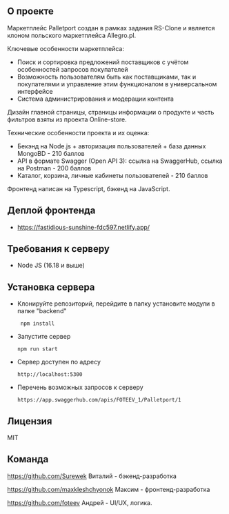 
## [](https://github.com/maxkleshchyonok/pallet-port#about-marketplace) О проекте

Маркетплейс Palletport создан в рамках задания RS-Clone и является клоном польского маркетплейса Allegro.pl. 

Ключевые особенности маркетплейса:
-   Поиск и сортировка предложений поставщиков с учётом особенностей запросов покупателей 
-   Возможность пользователям быть как поставщиками, так и покупателями и управление этим функционалом в универсальном интерфейсе 
-   Система администрирования и модерации контента

Дизайн главной страницы, страницы информации о продукте и часть фильтров взяты из проекта [](https://github.com/maxkleshchyonok/online-store)Online-store. 

Технические особенности проекта и их оценка:

-   Бекэнд на Node.js + авторизация пользователей + база данных MongoBD - 210 баллов
-   API в формате Swagger (Open API 3): [](https://app.swaggerhub.com/apis/FOTEEV_1/1234/1)ссылка на SwaggerHub, ссылка на Postman - 200 баллов
-  Каталог, корзина, личные кабинеты пользователей - 210 баллов

Фронтенд написан на Typescript, бэкенд на JavaScript.

## [](https://fastidious-sunshine-fdc597.netlify.app/)Деплой фронтенда

-  https://fastidious-sunshine-fdc597.netlify.app/


## [](https://github.com/maxkleshchyonok/pallet-port#server-requirements)Требования к серверу

-   Node JS (16.18 и выше)


## [](https://github.com/maxkleshchyonok/pallet-port#server-installation)Установка сервера

-   Клонируйте репозиторий, перейдите в папку  установите модули в папке "backend"
  
    ```
     npm install
    ```
    
-   Запустите сервер
    
    ```
    npm run start
    ```
    
-   Сервер доступен по адресу 
    
    ```
    http://localhost:5300
    ```
    
-   Перечень возможных запросов к серверу
    
    ```
    https://app.swaggerhub.com/apis/FOTEEV_1/Palletport/1
    ```

## []()Лицензия

[](https://ru.wikipedia.org/wiki/%D0%9B%D0%B8%D1%86%D0%B5%D0%BD%D0%B7%D0%B8%D1%8F_MIT)MIT

## Команда

https://github.com/Surewek Виталий - бэкенд-разработка

https://github.com/maxkleshchyonok Максим - фронтенд-разработка 

https://github.com/foteev Андрей - UI/UX, логика.
